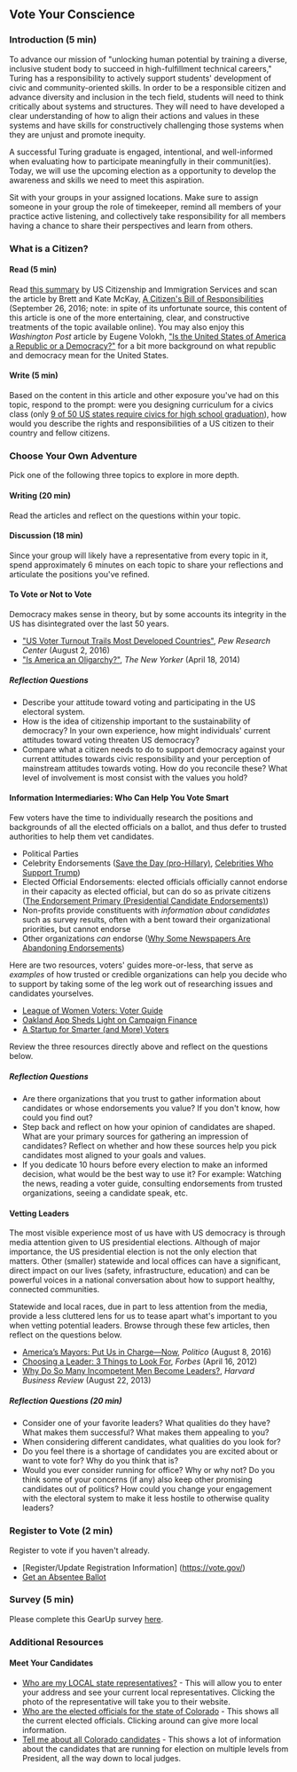 ## Vote Your Conscience

### Introduction (5 min)
To advance our mission of "unlocking human potential by training a diverse, inclusive student body to succeed in high-fulfillment technical careers," Turing has a responsibility to actively support students' development of civic and community-oriented skills. In order to be a responsible citizen and advance diversity and inclusion in the tech field, students will need to think critically about systems and structures. They will need to have developed a clear understanding of how to align their actions and values in these systems and have skills for constructively challenging those systems when they are unjust and promote inequity.

A successful Turing graduate is engaged, intentional, and well-informed when evaluating how to participate meaningfully in their communit(ies). Today, we will use the upcoming election as a opportunity to develop the awareness and skills we need to meet this aspiration.

Sit with your groups in your assigned locations. Make sure to assign someone in your group the role of timekeeper, remind all members of your practice active listening, and collectively take responsibility for all members having a chance to share their perspectives and learn from others.

### What is a Citizen?
#### Read (5 min)
Read [this summary](https://www.uscis.gov/citizenship/learners/citizenship-rights-and-responsibilities) by US Citizenship and Immigration Services and scan the article by Brett and Kate McKay, [A Citizen's Bill of Responsibilities](http://www.artofmanliness.com/2016/09/26/citizens-bill-responsibilities/) (September 26, 2016; note: in spite of its unfortunate source, this content of this article is one of the more entertaining, clear, and constructive treatments of the topic available online). You may also enjoy this _Washington Post_ article by Eugene Volokh, ["Is the United States of America a Republic or a Democracy?"](https://www.washingtonpost.com/news/volokh-conspiracy/wp/2015/05/13/is-the-united-states-of-america-a-republic-or-a-democracy/?utm_term=.3df98233fecf) for a bit more background on what republic and democracy mean for the United States. 


#### Write (5 min)
Based on the content in this article and other exposure you've had on this topic, respond to the prompt: were you designing curriculum for a civics class (only [9 of 50 US states require civics for high school graduation](http://www.huffingtonpost.com/2012/10/12/circle-study-finds-most-s_n_1959522.html)), how would you describe the rights and responsibilities of a US citizen to their country and fellow citizens.


### Choose Your Own Adventure
Pick one of the following three topics to explore in more depth.

#### Writing (20 min)
Read the articles and reflect on the questions within your topic.

#### Discussion (18 min)
Since your group will likely have a representative from every topic in it, spend approximately 6 minutes on each topic to share your reflections and articulate the positions you've refined. 

#### To Vote or Not to Vote
Democracy makes sense in theory, but by some accounts its integrity in the US has disintegrated over the last 50 years.
* ["US Voter Turnout Trails Most Developed Countries"](http://www.pewresearch.org/fact-tank/2016/08/02/u-s-voter-turnout-trails-most-developed-countries/), _Pew Research Center_ (August 2, 2016)
* ["Is America an Oligarchy?"](http://www.newyorker.com/news/john-cassidy/is-america-an-oligarchy), _The New Yorker_ (April 18, 2014)

##### Reflection Questions
* Describe your attitude toward voting and participating in the US electoral system.
* How is the idea of citizenship important to the sustainability of democracy? In your own experience, how might individuals' current attitudes toward voting threaten US democracy?
* Compare what a citizen needs to do to support democracy against your current attitudes towards civic responsibility and your perception of mainstream attitudes towards voting. How do you reconcile these? What level of involvement is most consist with the values you hold?

#### Information Intermediaries: Who Can Help You Vote Smart
Few voters have the time to individually research the positions and backgrounds of all the elected officials on a ballot, and thus defer to trusted authorities to help them vet candidates. 
  * Political Parties 
  * Celebrity Endorsements ([Save the Day (pro-Hillary)](https://www.youtube.com/watch?v=nRp1CK_X_Yw ), [Celebrities Who Support Trump](http://www.cbsnews.com/pictures/celebrities-who-support-donald-trump/))
  * Elected Official Endorsements: elected officials officially cannot endorse in their capacity as elected official, but can do so as private citizens ([The Endorsement Primary (Presidential Candidate Endorsements)](http://projects.fivethirtyeight.com/2016-endorsement-primary/))
  * Non-profits provide constituents with _information about candidates_ such as survey results, often with a bent toward their organizational priorities, but cannot endorse 
  * Other organizations _can_ endorse ([Why Some Newspapers Are Abandoning Endorsements](http://www.cjr.org/united_states_project/why_some_newspapers_are_abandoning_endorsements.php))

Here are two resources, voters' guides more-or-less, that serve as _examples_ of how trusted or credible organizations can help you decide who to support by taking some of the leg work out of researching issues and candidates yourselves. 
  * [League of Women Voters: Voter Guide](http://lwv.org/blog/compare-presidential-candidates-our-voters%E2%80%99-guide)
  * [Oakland App Sheds Light on Campaign Finance](http://www.govtech.com/data/Oakland-App-Sheds-Light-on-Campaign-Finance.html)
  * [A Startup for Smarter (and More) Voters](http://www.forbes.com/sites/lorikozlowski/2012/07/13/a-startup-for-smarter-and-more-voters/)

Review the three resources directly above and reflect on the questions below. 

##### Reflection Questions
* Are there organizations that you trust to gather information about candidates or whose endorsements you value? If you don't know, how could you find out?
* Step back and reflect on how your opinion of candidates are shaped. What are your primary sources for gathering an impression of candidates? Reflect on whether and how these sources help you pick candidates most aligned to your goals and values. 
* If you dedicate 10 hours before every election to make an informed decision, what would be the best way to use it? For example: Watching the news, reading a voter guide, consulting endorsements from trusted organizations, seeing a candidate speak, etc.

#### Vetting Leaders
The most visible experience most of us have with US democracy is through media attention given to US presidential elections. Although of major importance, the US presidential election is not the only election that matters. Other (smaller) statewide and local offices can have a significant, direct impact on our lives (safety, infrastructure, education) and can be powerful voices in a national conversation about how to support healthy, connected communities. 

Statewide and local races, due in part to less attention from the media, provide a less cluttered lens for us to tease apart what's important to you when vetting potential leaders. Browse through these few articles, then reflect on the questions below. 
* [America’s Mayors: Put Us in Charge—Now](http://www.politico.com/magazine/story/2016/08/cities-urban-policy-mayors-survey-revitalization-us-2141510), _Politico_ (August 8, 2016)
* [Choosing a Leader: 3 Things to Look For](http://www.forbes.com/sites/erikaandersen/2012/04/16/choosing-a-leader-3-things-to-look-for/#23f69567aec0), _Forbes_ (April 16, 2012)
* [Why Do So Many Incompetent Men Become Leaders?](https://hbr.org/2013/08/why-do-so-many-incompetent-men), _Harvard Business Review_ (August 22, 2013)

##### Reflection Questions (20 min)
* Consider one of your favorite leaders? What qualities do they have? What makes them successful? What makes them appealing to you?
* When considering different candidates, what qualities do you look for? 
* Do you feel there is a shortage of candidates you are excited about or want to vote for? Why do you think that is?
* Would you ever consider running for office? Why or why not? Do you think some of your concerns (if any) also keep other promising candidates out of politics? How could you change your engagement with the electoral system to make it less hostile to otherwise quality leaders?

### Register to Vote (2 min)
Register to vote if you haven't already.
* [Register/Update Registration Information] (https://vote.gov/)
* [Get an Absentee Ballot](https://www.vote.org/absentee-voting-rules/)

### Survey (5 min)
Please complete this GearUp survey [here](https://goo.gl/forms/tBBtiiKmt83hJxmU2).


### Additional Resources 

#### Meet Your Candidates
* [Who are my LOCAL state representatives?](https://leg.colorado.gov/find-my-legislator) - This will allow you to enter your address and see your current local representatives. Clicking the photo of the representative will take you to their website.
* [Who are the elected officials for the state of Colorado](https://www.denvergov.org/content/denvergov/en/denver-elections-divison/voter-election-information/current-elected-officials.html) - This shows all the current elected officials. Clicking around can give more local information.
* [Tell me about all Colorado candidates](https://ballotpedia.org/Colorado_elections,_2016) - This shows a lot of information about the candidates that are running for election on multiple levels from President, all the way down to local judges.
